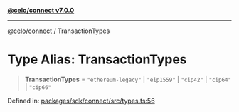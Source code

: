 [**@celo/connect v7.0.0**](../README.md)

***

[@celo/connect](../globals.md) / TransactionTypes

# Type Alias: TransactionTypes

> **TransactionTypes** = `"ethereum-legacy"` \| `"eip1559"` \| `"cip42"` \| `"cip64"` \| `"cip66"`

Defined in: [packages/sdk/connect/src/types.ts:56](https://github.com/celo-org/developer-tooling/blob/master/packages/sdk/connect/src/types.ts#L56)
